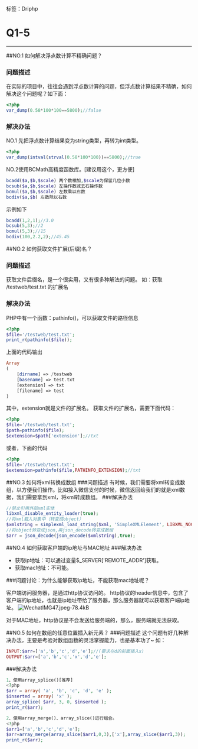 ﻿标签：Driphp
# Q1-5

---

##NO.1 如何解决浮点数计算不精确问题？

### 问题描述
在实际的项目中，往往会遇到浮点数计算的问题，但浮点数计算结果不精确，如何解决这个问题呢？如下面：

```php
<?php
var_dump(0.58*100*100==5800);//false
```
### 解决办法
NO.1 先把浮点数计算结果变为string类型，再转为int类型。
```php
<?php
var_dump(intval(strval(0.58*100*100))==5800);//true
```
NO.2使用BCMath高精度函数库。[建议用这个，更方便]
```php
bcadd($a,$b,$scale) 两个数相加,$scale为保留几位小数
bcsub($a,$b,$scale) 左操作数减去右操作数
bcmul($a,$b,$scale) 左数乘以右数
bcdiv($a,$b) 左数除以右数
```
示例如下
```php
bcadd(1,2,1);//3.0
bcsub(5,3);//2
bcmul(5,3);//15
bcdiv(100,2.2,2);//45.45
```
##NO.2 如何获取文件扩展(后缀)名？
### 问题描述
获取文件后缀名，是一个很实用，又有很多种解法的问题。
如：获取 /testweb/test.txt 的扩展名
### 解决办法
PHP中有一个函数：pathinfo()，可以获取文件的路径信息
```php
<?php
$file='/testweb/test.txt';
print_r(pathinfo($file));
```
上面的代码输出
```php
Array
(
    [dirname] => /testweb
    [basename] => test.txt
    [extension] => txt
    [filename] => test
)
```
其中，extension就是文件的扩展名。
获取文件的扩展名，需要下面代码：
```php
<?php
$file='/testweb/test.txt';
$path=pathinfo($file);
$extension=$path['extension'];//txt
```
或者，下面的代码
```php
<?php
$file='/testweb/test.txt';
$extension=pathinfo($file,PATHINFO_EXTENSION);//txt
```
##NO.3 如何将xml转换成数组
###问题描述
有时候，我们需要将xml转变成数组，以方便我们操作。比如接入微信支付的时候，微信返回给我们的就是xml数据，我们需要拿到xml，将xml转成数组。
###解决办法
```php
//禁止引用外部xml实体 
libxml_disable_entity_loader(true); 
//将xml载入对象中（转变成object）
$xmlstring = simplexml_load_string($xml, 'SimpleXMLElement', LIBXML_NOCDATA); 
//将object转变成json,再json_decode转变成数组
$arr = json_decode(json_encode($xmlstring),true); 
```
##NO.4 如何获取客户端的ip地址与MAC地址
###解决办法
 - 获取ip地址：可以通过变量$_SERVER['REMOTE_ADDR']获取。
 - 获取mac地址：不可能。

###问题讨论：为什么能够获取ip地址，不能获取mac地址呢？

客户端访问服务器，是通过http协议访问的。
http协议的header信息中，包含了客户端的ip地址，也就是ip地址带给了服务器，那么服务器就可以获取客户端ip地址。
![WechatIMG47.jpeg-78.4kB][1]

对于MAC地址，http协议是不会发送给服务端的，那么，服务端就无法获取。

 
  [1]: http://static.zybuluo.com/ericliu001/a4xb3xao973plbx05pczr0wz/WechatIMG47.jpeg
  
##NO.5 如何在数组的任意位置插入新元素？
###问题描述
这个问题有好几种解决办法，主要是考验对数组函数的灵活掌握能力，也是基本功了~
如：
```php
INPUT:$arr=['a','b','c','d','e'];//(要求在d的前面插入x)
OUTPUT:$arr=['a','b','c','x','d','e'];

```
###解决办法
```php
1、使用array_splice()[推荐]
<?php
$arr = array( 'a', 'b', 'c', 'd', 'e' );
$inserted = array( 'x' );
array_splice( $arr, 3, 0, $inserted );
print_r($arr);

2、使用array_merge()、array_slice()进行组合。
<?php
$arr1=['a','b','c','d','e'];
$arr=array_merge(array_slice($arr1,0,3),['x'],array_slice($arr1,3));
print_r($arr);
```